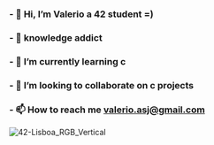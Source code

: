 ### - 👋 Hi, I’m Valerio a 42 student =)
### - 👀 knowledge addict
### - 🌱 I’m currently learning c
### - 💞️ I’m looking to collaborate on c projects
### - 📫 How to reach me valerio.asj@gmail.com

![42-Lisboa_RGB_Vertical](https://user-images.githubusercontent.com/79285178/119275583-d63f4700-bc0d-11eb-855d-5a294bda4840.png)
